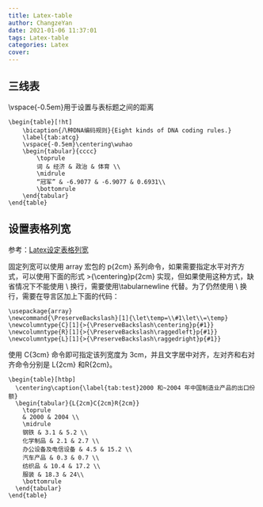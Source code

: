 ```yaml
---
title: Latex-table
author: ChangzeYan
date: 2021-01-06 11:37:01
tags: Latex-table
categories: Latex
cover:
---
```


## 三线表
\vspace{-0.5em}用于设置与表标题之间的距离
```
\begin{table}[!ht]
    \bicaption{八种DNA编码规则}{Eight kinds of DNA coding rules.}
    \label{tab:atcg}
    \vspace{-0.5em}\centering\wuhao
    \begin{tabular}{cccc}
        \toprule
        词 & 经济 & 政治 & 体育 \\
        \midrule
        “冠军” & -6.9077 & -6.9077 & 0.6931\\
        \bottomrule
    \end{tabular}
\end{table}
```

## 设置表格列宽
参考：[Latex设定表格列宽](https://blog.csdn.net/sptoor/article/details/21493777)

固定列宽可以使用 array 宏包的 p{2cm} 系列命令，如果需要指定水平对齐方式，可以使用下面的形式 >{\centering}p{2cm} 实现，但如果使用这种方式，缺省情况下不能使用 \\ 换行，需要使用\tabularnewline 代替。为了仍然使用 \\ 换行，需要在导言区加上下面的代码：
```
\usepackage{array}
\newcommand{\PreserveBackslash}[1]{\let\temp=\\#1\let\\=\temp}
\newcolumntype{C}[1]{>{\PreserveBackslash\centering}p{#1}}
\newcolumntype{R}[1]{>{\PreserveBackslash\raggedleft}p{#1}}
\newcolumntype{L}[1]{>{\PreserveBackslash\raggedright}p{#1}}
```

使用 C{3cm} 命令即可指定该列宽度为 3cm，并且文字居中对齐，左对齐和右对齐命令分别是 L{2cm} 和R{2cm}。
```
\begin{table}[htbp]
  \centering\caption{\label{tab:test}2000 和~2004 年中国制造业产品的出口份额}
  \begin{tabular}{L{2cm}C{2cm}R{2cm}}
    \toprule
    & 2000 & 2004 \\
    \midrule
    钢铁 & 3.1 & 5.2 \\
    化学制品 & 2.1 & 2.7 \\
    办公设备及电信设备 & 4.5 & 15.2 \\
    汽车产品 & 0.3 & 0.7 \\
    纺织品 & 10.4 & 17.2 \\
    服装 & 18.3 & 24\\
    \bottomrule
  \end{tabular}
\end{table}
```